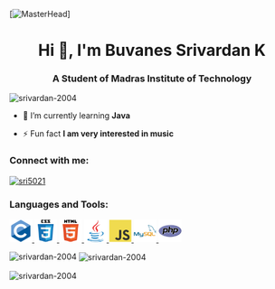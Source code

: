 [![MasterHead](https://pin.it/6n8uYIp6A)]
<h1 align="center">Hi 👋, I'm Buvanes Srivardan K</h1>
<h3 align="center">A Student of Madras Institute of Technology</h3>

<p align="left"> <img src="https://komarev.com/ghpvc/?username=srivardan-2004&label=Profile%20views&color=0e75b6&style=flat" alt="srivardan-2004" /> </p>

- 🌱 I’m currently learning **Java**

- ⚡ Fun fact **I am very interested in music**

<h3 align="left">Connect with me:</h3>
<p align="left">
<a href="https://www.leetcode.com/sri5021" target="blank"><img align="center" src="https://raw.githubusercontent.com/rahuldkjain/github-profile-readme-generator/master/src/images/icons/Social/leet-code.svg" alt="sri5021" height="30" width="40" /></a>
</p>

<h3 align="left">Languages and Tools:</h3>
<p align="left"> <a href="https://www.cprogramming.com/" target="_blank" rel="noreferrer"> <img src="https://raw.githubusercontent.com/devicons/devicon/master/icons/c/c-original.svg" alt="c" width="40" height="40"/> </a> <a href="https://www.w3schools.com/css/" target="_blank" rel="noreferrer"> <img src="https://raw.githubusercontent.com/devicons/devicon/master/icons/css3/css3-original-wordmark.svg" alt="css3" width="40" height="40"/> </a> <a href="https://www.w3.org/html/" target="_blank" rel="noreferrer"> <img src="https://raw.githubusercontent.com/devicons/devicon/master/icons/html5/html5-original-wordmark.svg" alt="html5" width="40" height="40"/> </a> <a href="https://www.java.com" target="_blank" rel="noreferrer"> <img src="https://raw.githubusercontent.com/devicons/devicon/master/icons/java/java-original.svg" alt="java" width="40" height="40"/> </a> <a href="https://developer.mozilla.org/en-US/docs/Web/JavaScript" target="_blank" rel="noreferrer"> <img src="https://raw.githubusercontent.com/devicons/devicon/master/icons/javascript/javascript-original.svg" alt="javascript" width="40" height="40"/> </a> <a href="https://www.mysql.com/" target="_blank" rel="noreferrer"> <img src="https://raw.githubusercontent.com/devicons/devicon/master/icons/mysql/mysql-original-wordmark.svg" alt="mysql" width="40" height="40"/> </a> <a href="https://www.php.net" target="_blank" rel="noreferrer"> <img src="https://raw.githubusercontent.com/devicons/devicon/master/icons/php/php-original.svg" alt="php" width="40" height="40"/> </a> </p>

<p><img align="left" src="https://github-readme-stats.vercel.app/api/top-langs?username=srivardan-2004&show_icons=true&locale=en&layout=compact" alt="srivardan-2004" /></p>

<p>&nbsp;<img align="center" src="https://github-readme-stats.vercel.app/api?username=srivardan-2004&show_icons=true&locale=en" alt="srivardan-2004" /></p>

<p><img align="center" src="https://github-readme-streak-stats.herokuapp.com/?user=srivardan-2004&" alt="srivardan-2004" /></p>
